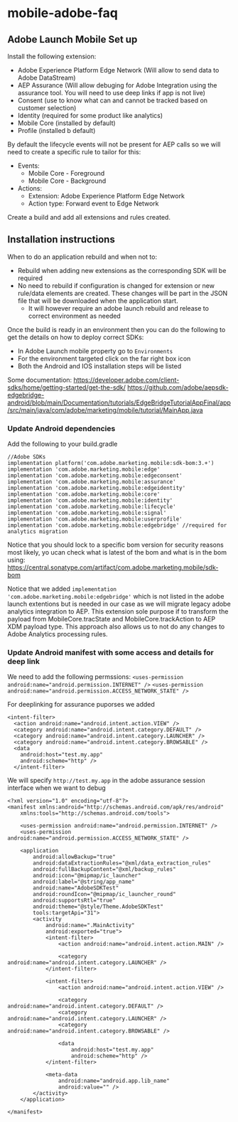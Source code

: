 # mobile-adobe-faq

## Adobe Launch Mobile Set up

Install the following extension:
- Adobe Experience Platform Edge Network (Will allow to send data to Adobe DataStream)
- AEP Assurance (Will allow debuging for Adobe Integration using the assurance tool. You will need to use deep links if app is not live)
- Consent (use to know what can and cannot be tracked based on customer selection)
- Identity (required for some product like analytics)
- Mobile Core (installed by default)
- Profile (installed b default)

By default the lifecycle events will not be present for AEP calls so we will need to create a specific rule to tailor for this:
- Events:
  - Mobile Core - Foreground
  - Mobile Core - Background
- Actions:
  - Extension: Adobe Experience Platform Edge Network
  - Action type: Forward event to Edge Network

Create a build and add all extensions and rules created.

## Installation instructions

When to do an application rebuild and when not to:
- Rebuild when adding new extensions as the corresponding SDK will be required
- No need to rebuild if configuration is changed for extension or new rule/data elements are created. These changes will be part in the JSON file that will be downloaded when the application start.
  - It will however require an adobe launch rebuild and release to correct environment as needed

Once the build is ready in an environment then you can do the following to get the details on how to deploy correct SDKs:
- In Adobe Launch mobile property go to `Environments`
- For the environment targeted click on the far right box icon
- Both the Android and IOS installation steps will be listed

Some documentation:
https://developer.adobe.com/client-sdks/home/getting-started/get-the-sdk/
https://github.com/adobe/aepsdk-edgebridge-android/blob/main/Documentation/tutorials/EdgeBridgeTutorialAppFinal/app/src/main/java/com/adobe/marketing/mobile/tutorial/MainApp.java

### Update Android dependencies

Add the following to your build.gradle
```
//Adobe SDKs
implementation platform('com.adobe.marketing.mobile:sdk-bom:3.+')
implementation 'com.adobe.marketing.mobile:edge'
implementation 'com.adobe.marketing.mobile:edgeconsent'
implementation 'com.adobe.marketing.mobile:assurance'
implementation 'com.adobe.marketing.mobile:edgeidentity'
implementation 'com.adobe.marketing.mobile:core'
implementation 'com.adobe.marketing.mobile:identity'
implementation 'com.adobe.marketing.mobile:lifecycle'
implementation 'com.adobe.marketing.mobile:signal'
implementation 'com.adobe.marketing.mobile:userprofile'
implementation 'com.adobe.marketing.mobile:edgebridge' //required for analytics migration
```

Notice that you should lock to a specific bom version for security reasons most likely, yo ucan check what is latest of the bom and what is in the bom using:
https://central.sonatype.com/artifact/com.adobe.marketing.mobile/sdk-bom

Notice that we added `implementation 'com.adobe.marketing.mobile:edgebridge'` which is not listed in the adobe launch extentions but is needed in our case as we will migrate legacy adobe analytics integration to AEP. This extension sole purpose if to transform the payload from MobileCore.tracState and MobileCore.trackAction to AEP XDM payload type. This approach also allows us to not do any changes to Adobe Analytics processing rules.

### Update Android manifest with some access and details for deep link

We need to add the following permssions:
`<uses-permission android:name="android.permission.INTERNET" />`
`<uses-permission android:name="android.permission.ACCESS_NETWORK_STATE" />`

For deeplinking for assurance puporses we added
```
<intent-filter>
  <action android:name="android.intent.action.VIEW" />
  <category android:name="android.intent.category.DEFAULT" />
  <category android:name="android.intent.category.LAUNCHER" />
  <category android:name="android.intent.category.BROWSABLE" />
  <data
    android:host="test.my.app"
    android:scheme="http" />
  </intent-filter>
```
We will specify `http://test.my.app` in the adobe assurance session interface when we want to debug

```
<?xml version="1.0" encoding="utf-8"?>
<manifest xmlns:android="http://schemas.android.com/apk/res/android"
    xmlns:tools="http://schemas.android.com/tools">

    <uses-permission android:name="android.permission.INTERNET" />
    <uses-permission android:name="android.permission.ACCESS_NETWORK_STATE" />

    <application
        android:allowBackup="true"
        android:dataExtractionRules="@xml/data_extraction_rules"
        android:fullBackupContent="@xml/backup_rules"
        android:icon="@mipmap/ic_launcher"
        android:label="@string/app_name"
        android:name="AdobeSDKTest"
        android:roundIcon="@mipmap/ic_launcher_round"
        android:supportsRtl="true"
        android:theme="@style/Theme.AdobeSDKTest"
        tools:targetApi="31">
        <activity
            android:name=".MainActivity"
            android:exported="true">
            <intent-filter>
                <action android:name="android.intent.action.MAIN" />

                <category android:name="android.intent.category.LAUNCHER" />
            </intent-filter>

            <intent-filter>
                <action android:name="android.intent.action.VIEW" />

                <category android:name="android.intent.category.DEFAULT" />
                <category android:name="android.intent.category.LAUNCHER" />
                <category android:name="android.intent.category.BROWSABLE" />

                <data
                    android:host="test.my.app"
                    android:scheme="http" />
            </intent-filter>

            <meta-data
                android:name="android.app.lib_name"
                android:value="" />
        </activity>
    </application>

</manifest>
```




